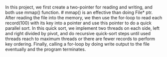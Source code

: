 In this project, we first create a two-pointer for reading and writing, and both use mmap() function. 
    # mmap() is an effective than doing File* ptr.
After reading the file into the memory, we then use the for-loop to read each record(100) with its key into a pointer and use this pointer to do a quick parallel sort. In this quick sort, we implement two threads on each side, left and right divided by pivot, and do recursive quick-sort steps until used threads reach to maximum threads or there are fewer records to perform key ordering. Finally, calling a for-loop by doing write output to the file eventually and the program terminates.

